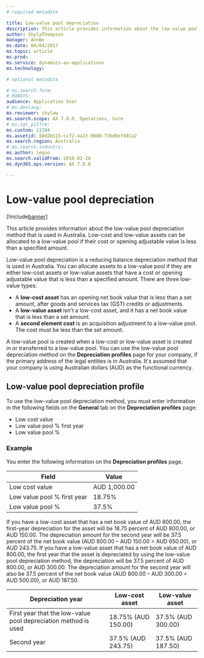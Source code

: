 ```yaml
---
# required metadata

title: Low-value pool depreciation
description: This article provides information about the low-value pool depreciation method that is used in Australia. Low-cost and low-value assets can be allocated to a low-value pool if their cost or opening adjustable value is less than a specified amount.
author: ShylaThompson
manager: AnnBe
ms.date: 04/04/2017
ms.topic: article
ms.prod: 
ms.service: dynamics-ax-applications
ms.technology: 

# optional metadata

# ms.search.form: 
# ROBOTS: 
audience: Application User
# ms.devlang: 
ms.reviewer: shylaw
ms.search.scope: AX 7.0.0, Operations, Core
# ms.tgt_pltfrm: 
ms.custom: 11104
ms.assetid: 58d2b515-ccf2-4a23-9880-73bd8ef491a2
ms.search.region: Australia
# ms.search.industry: 
ms.author: leguo
ms.search.validFrom: 2016-02-28
ms.dyn365.ops.version: AX 7.0.0

---
```


# Low-value pool depreciation

[!include[banner](../includes/banner.md)]


This article provides information about the low-value pool depreciation method that is used in Australia. Low-cost and low-value assets can be allocated to a low-value pool if their cost or opening adjustable value is less than a specified amount.

Low-value pool depreciation is a reducing balance depreciation method that is used in Australia. You can allocate assets to a low-value pool if they are either low-cost assets or low-value assets that have a cost or opening adjustable value that is less than a specified amount. There are three low-value types:

-   A **low-cost asset** has an opening net book value that is less than a set amount, after goods and services tax (GST) credits or adjustments.
-   A **low-value asset** isn't a low-cost asset, and it has a net book value that is less than a set amount.
-   A **second element cost** is an acquisition adjustment to a low-value pool. The cost must be less than the set amount.

A low-value pool is created when a low-cost or low-value asset is created in or transferred to a low-value pool. You can use the low-value pool depreciation method on the **Depreciation profiles** page for your company, if the primary address of the legal entities is in Australia. It's assumed that your company is using Australian dollars (AUD) as the functional currency.

## Low-value pool depreciation profile
To use the low-value pool depreciation method, you must enter information in the following fields on the **General** tab on the **Depreciation profiles** page:

-   Low cost value
-   Low value pool % first year
-   Low value pool %

### Example

You enter the following information on the **Depreciation profiles** page.

| Field                       | Value        |
|-----------------------------|--------------|
| Low cost value              | AUD 1,000.00 |
| Low value pool % first year | 18.75%       |
| Low value pool %            | 37.5%        |

If you have a low-cost asset that has a net book value of AUD 800.00, the first-year depreciation for the asset will be 18.75 percent of AUD 800.00, or AUD 150.00. The depreciation amount for the second year will be 37.5 percent of the net book value (AUD 800.00 – AUD 150.00 = AUD 650.00), or AUD 243.75. If you have a low-value asset that has a net book value of AUD 800.00, the first year that the asset is depreciated by using the low-value pool depreciation method, the depreciation will be 37.5 percent of AUD 800.00, or AUD 300.00. The depreciation amount for the second year will also be 37.5 percent of the net book value (AUD 800.00 – AUD 300.00 = AUD 500.00), or AUD 187.50.

| Depreciation year                                              | Low-cost asset      | Low-value asset    |
|----------------------------------------------------------------|---------------------|--------------------|
| First year that the low-value pool depreciation method is used | 18.75% (AUD 150.00) | 37.5% (AUD 300.00) |
| Second year                                                    | 37.5% (AUD 243.75)  | 37.5% (AUD 187.50) |





